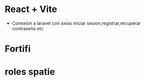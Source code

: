# React + Vite

- Conexion a laravel con axios iniciar sesion,registrar,recuperar contraseña etc

# Fortifi
# roles spatie